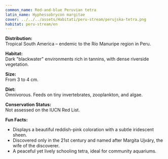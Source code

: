 ```yaml
---
common_name: Red-and-blue Peruvian tetra
latin_name: Hyphessobrycon margitae
cover: ../../../assets/Habitati/peru-stream/perujska-tetra.png
habitat: peru-stream/en
---
```

**Distribution:**  
Tropical South America – endemic to the Río Manuripe region in Peru.

**Habitat:**  
Dark "blackwater" environments rich in tannins, with dense riverside vegetation.

**Size:**  
From 3 to 4 cm.

**Diet:**  
Omnivorous. Feeds on tiny invertebrates, zooplankton, and algae.

**Conservation Status:**  
Not assessed on the IUCN Red List.

**Fun Facts:**
- Displays a beautiful reddish-pink coloration with a subtle iridescent sheen.
- Discovered only in the 21st century and named after Margita Ujváry, the wife of the discoverer.
- A peaceful yet lively schooling tetra, ideal for community aquariums.
